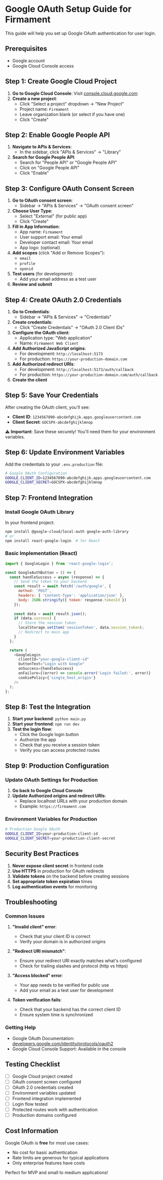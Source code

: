 # Google OAuth Setup Guide for Firmament

This guide will help you set up Google OAuth authentication for user login.

## Prerequisites
- Google account
- Google Cloud Console access

## Step 1: Create Google Cloud Project

1. **Go to Google Cloud Console**: Visit [console.cloud.google.com](https://console.cloud.google.com)
2. **Create a new project**:
   - Click "Select a project" dropdown → "New Project"
   - Project name: `Firmament`
   - Leave organization blank (or select if you have one)
   - Click "Create"

## Step 2: Enable Google People API

1. **Navigate to APIs & Services**:
   - In the sidebar, click "APIs & Services" → "Library"
2. **Search for Google People API**:
   - Search for "People API" or "Google People API"
   - Click on "Google People API"
   - Click "Enable"

## Step 3: Configure OAuth Consent Screen

1. **Go to OAuth consent screen**:
   - Sidebar → "APIs & Services" → "OAuth consent screen"
2. **Choose User Type**:
   - Select "External" (for public app)
   - Click "Create"
3. **Fill in App Information**:
   - App name: `Firmament`
   - User support email: Your email
   - Developer contact email: Your email
   - App logo: (optional)
4. **Add scopes** (click "Add or Remove Scopes"):
   - `email`
   - `profile`
   - `openid`
5. **Test users** (for development):
   - Add your email address as a test user
6. **Review and submit**

## Step 4: Create OAuth 2.0 Credentials

1. **Go to Credentials**:
   - Sidebar → "APIs & Services" → "Credentials"
2. **Create credentials**:
   - Click "Create Credentials" → "OAuth 2.0 Client IDs"
3. **Configure the OAuth client**:
   - Application type: "Web application"
   - Name: `Firmament Web Client`
4. **Add Authorized JavaScript origins**:
   - For development: `http://localhost:5173`
   - For production: `https://your-production-domain.com`
5. **Add Authorized redirect URIs**:
   - For development: `http://localhost:5173/auth/callback`
   - For production: `https://your-production-domain.com/auth/callback`
6. **Create the client**

## Step 5: Save Your Credentials

After creating the OAuth client, you'll see:
- **Client ID**: `1234567890-abcdefghijk.apps.googleusercontent.com`
- **Client Secret**: `GOCSPX-abcdefghijklmnop`

⚠️ **Important**: Save these securely! You'll need them for your environment variables.

## Step 6: Update Environment Variables

Add the credentials to your `.env.production` file:

```bash
# Google OAuth Configuration
GOOGLE_CLIENT_ID=1234567890-abcdefghijk.apps.googleusercontent.com
GOOGLE_CLIENT_SECRET=GOCSPX-abcdefghijklmnop
```

## Step 7: Frontend Integration

### Install Google OAuth Library
In your frontend project:
```bash
npm install @google-cloud/local-auth google-auth-library
# or
npm install react-google-login  # for React
```

### Basic Implementation (React)
```javascript
import { GoogleLogin } from 'react-google-login';

const GoogleAuthButton = () => {
  const handleSuccess = async (response) => {
    // Send the token to your backend
    const result = await fetch('/auth/google', {
      method: 'POST',
      headers: { 'Content-Type': 'application/json' },
      body: JSON.stringify({ token: response.tokenId })
    });
    
    const data = await result.json();
    if (data.success) {
      // Store the session token
      localStorage.setItem('sessionToken', data.session_token);
      // Redirect to main app
    }
  };

  return (
    <GoogleLogin
      clientId="your-google-client-id"
      buttonText="Login with Google"
      onSuccess={handleSuccess}
      onFailure={(error) => console.error('Login failed:', error)}
      cookiePolicy={'single_host_origin'}
    />
  );
};
```

## Step 8: Test the Integration

1. **Start your backend**: `python main.py`
2. **Start your frontend**: `npm run dev`
3. **Test the login flow**:
   - Click the Google login button
   - Authorize the app
   - Check that you receive a session token
   - Verify you can access protected routes

## Step 9: Production Configuration

### Update OAuth Settings for Production
1. **Go back to Google Cloud Console**
2. **Update Authorized origins and redirect URIs**:
   - Replace localhost URLs with your production domain
   - Example: `https://firmament.com`

### Environment Variables for Production
```bash
# Production Google OAuth
GOOGLE_CLIENT_ID=your-production-client-id
GOOGLE_CLIENT_SECRET=your-production-client-secret
```

## Security Best Practices

1. **Never expose client secret** in frontend code
2. **Use HTTPS** in production for OAuth redirects
3. **Validate tokens** on the backend before creating sessions
4. **Set appropriate token expiration** times
5. **Log authentication events** for monitoring

## Troubleshooting

### Common Issues

1. **"Invalid client" error**:
   - Check that your client ID is correct
   - Verify your domain is in authorized origins

2. **"Redirect URI mismatch"**:
   - Ensure your redirect URI exactly matches what's configured
   - Check for trailing slashes and protocol (http vs https)

3. **"Access blocked" error**:
   - Your app needs to be verified for public use
   - Add your email as a test user for development

4. **Token verification fails**:
   - Check that your backend has the correct client ID
   - Ensure system time is synchronized

### Getting Help
- Google OAuth Documentation: [developers.google.com/identity/protocols/oauth2](https://developers.google.com/identity/protocols/oauth2)
- Google Cloud Console Support: Available in the console

## Testing Checklist

- [ ] Google Cloud project created
- [ ] OAuth consent screen configured
- [ ] OAuth 2.0 credentials created
- [ ] Environment variables updated
- [ ] Frontend integration implemented
- [ ] Login flow tested
- [ ] Protected routes work with authentication
- [ ] Production domains configured

## Cost Information

Google OAuth is **free** for most use cases:
- No cost for basic authentication
- Rate limits are generous for typical applications
- Only enterprise features have costs

Perfect for MVP and small to medium applications!
